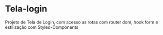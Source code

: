 # Tela-login
 Projeto de Tela de Login, com acesso as rotas com router dom, hook form e estilização com Styled-Components
